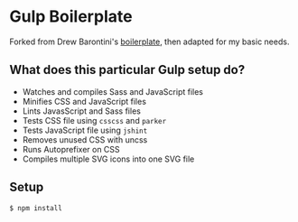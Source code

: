 Gulp Boilerplate
================

Forked from Drew Barontini's [boilerplate](https://github.com/drewbarontini/noise), then adapted for my basic needs.


What does this particular Gulp setup do?
----------------------------------------

- Watches and compiles Sass and JavaScript files
- Minifies CSS and JavaScript files
- Lints JavasScript and Sass files
- Tests CSS file using `csscss` and `parker`
- Tests JavaScript file using `jshint`
- Removes unused CSS with uncss
- Runs Autoprefixer on CSS
- Compiles multiple SVG icons into one SVG file

Setup
-----

```
$ npm install
```
